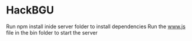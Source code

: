 # HackBGU

Run npm install inide server folder to install dependencies
Run the www.js file in the bin folder to start the server

